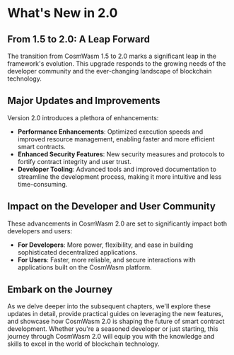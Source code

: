 # What's New in 2.0

## From 1.5 to 2.0: A Leap Forward

The transition from CosmWasm 1.5 to 2.0 marks a significant leap in the framework's evolution. This upgrade responds to the growing needs of the developer community and the ever-changing landscape of blockchain technology.

## Major Updates and Improvements

Version 2.0 introduces a plethora of enhancements:

- **Performance Enhancements**: Optimized execution speeds and improved resource management, enabling faster and more efficient smart contracts.
- **Enhanced Security Features**: New security measures and protocols to fortify contract integrity and user trust.
- **Developer Tooling**: Advanced tools and improved documentation to streamline the development process, making it more intuitive and less time-consuming.

## Impact on the Developer and User Community

These advancements in CosmWasm 2.0 are set to significantly impact both developers and users:

- **For Developers**: More power, flexibility, and ease in building sophisticated decentralized applications.
- **For Users**: Faster, more reliable, and secure interactions with applications built on the CosmWasm platform.

## Embark on the Journey

As we delve deeper into the subsequent chapters, we'll explore these updates in detail, provide practical guides on leveraging the new features, and showcase how CosmWasm 2.0 is shaping the future of smart contract development. Whether you're a seasoned developer or just starting, this journey through CosmWasm 2.0 will equip you with the knowledge and skills to excel in the world of blockchain technology.


